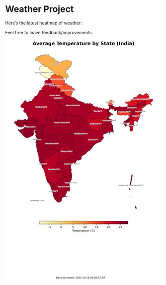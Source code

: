 # Weather Project

Here’s the latest heatmap of weather:

Feel free to leave feedback/improvements.

![India Heatmap](docs/assets/india_heatmap.png?v=F10D47)
